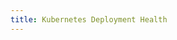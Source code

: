 ```yaml
---
title: Kubernetes Deployment Health
---
```


```yaml title="kubernetes-deployment-health.yaml" file="../../../modules/mission-control/fixtures/notifications/kube-deployment-unhealthy.yaml"
```
